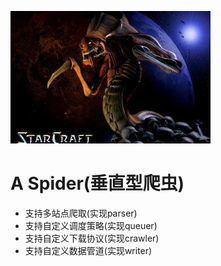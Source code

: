 ![](https://raw.githubusercontent.com/tddhit/zerg/master/doc/zerg.png)
# A Spider(垂直型爬虫)
- 支持多站点爬取(实现parser)
- 支持自定义调度策略(实现queuer)
- 支持自定义下载协议(实现crawler)
- 支持自定义数据管道(实现writer)
